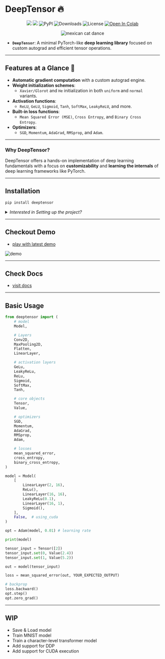 # DeepTensor 🔥

<div align="center">

<a href="https://pypi.org/project/deeptensor/"><img src="https://img.shields.io/badge/pypi-3775A9?style=for-the-badge&logo=pypi&logoColor=white"/></a> <a href="https://deependujha.github.io/DeepTensor/"><img src="https://img.shields.io/badge/mkdocs-documentation"/></a>
![PyPI](https://img.shields.io/pypi/v/deeptensor)
![Downloads](https://img.shields.io/pypi/dm/deeptensor)
![License](https://img.shields.io/github/license/deependujha/DeepTensor)
<a target="_blank" href="https://colab.research.google.com/github/deependujha/DeepTensor/blob/main/demo/roboflow-demo.ipynb">
  <img src="https://colab.research.google.com/assets/colab-badge.svg" alt="Open In Colab"/>
</a>
</div>

<div align="center">

![mexican cat dance](https://www.deependujha.xyz/deeptensor-assets/mexican-cat-dance.gif)

</div>

- **`DeepTensor`**: A minimal PyTorch-like **deep learning library** focused on custom autograd and efficient tensor operations.

---

## **Features at a Glance** 🚀

- **Automatic gradient computation** with a custom autograd engine.
- **Weight initialization schemes**:
  - `Xavier/Glorot` and `He` initialization in both `uniform` and `normal` variants.
- **Activation functions**:
  - `ReLU`, `GeLU`, `Sigmoid`, `Tanh`, `SoftMax`, `LeakyReLU`, and more.
- **Built-in loss functions**:
  - `Mean Squared Error (MSE)`, `Cross Entropy`, and `Binary Cross Entropy`.
- **Optimizers**:
  - `SGD`, `Momentum`, `AdaGrad`, `RMSprop`, and `Adam`.

---

### **Why DeepTensor?**

DeepTensor offers a hands-on implementation of deep learning fundamentals with a focus on **customizability** and **learning the internals** of deep learning frameworks like PyTorch.

---

## Installation

```bash
pip install deeptensor
```

<details>
  <summary><i>Interested in Setting up the project?</i></summary>

<div>

  ```bash
  git clone --recurse-submodules -j8 git@github.com:deependujha/DeepTensor.git
  cd DeepTensor

  # run ctests
  make ctest

  # install python package in editable mode
  pip install -e .
  ```

</div>

</details>


---

## Checkout Demo

- [play with latest demo](./demo/roboflow-demo.ipynb)

![demo](https://www.deependujha.xyz/deeptensor-assets/deeptensor-confusion-matrix.png)

---

## Check Docs

- [visit docs](https://deependujha.github.io/DeepTensor)

---

## Basic Usage

```python
from deeptensor import (
    # model
    Model,

    # Layers
    Conv2D,
    MaxPooling2D,
    Flatten,
    LinearLayer,

    # activation layers
    GeLu,
    LeakyReLu,
    ReLu,
    Sigmoid,
    SoftMax,
    Tanh,

    # core objects
    Tensor,
    Value,

    # optimizers
    SGD,
    Momentum,
    AdaGrad,
    RMSprop,
    Adam,

    # losses
    mean_squared_error,
    cross_entropy,
    binary_cross_entropy,
)

model = Model(
    [
        LinearLayer(2, 16),
        ReLu(),
        LinearLayer(16, 16),
        LeakyReLu(0.1),
        LinearLayer(16, 1),
        Sigmoid(),
    ],
    False,  # using_cuda
)

opt = Adam(model, 0.01) # learning rate

print(model)

tensor_input = Tensor([2])
tensor_input.set(0, Value(2.4))
tensor_input.set(1, Value(5.2))

out = model(tensor_input)

loss = mean_squared_error(out, YOUR_EXPECTED_OUTPUT)

# backprop
loss.backward()
opt.step()
opt.zero_grad()
```

---

## WIP

- Save & Load model
- Train MNIST model
- Train a character-level transformer model
- Add support for DDP
- Add support for CUDA execution
